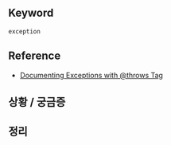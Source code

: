 ## Keyword
`exception`

## Reference
- [Documenting Exceptions with @throws Tag](http://www.oracle.com/technetwork/java/javase/documentation/index-137868.html#throwstag)

## 상황 / 궁금증

## 정리
